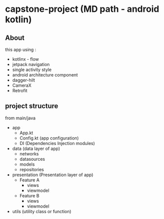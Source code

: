 # capstone-project (MD path - android kotlin)

## About

this app using :

- kotlinx - flow
- jetpack navigation
- single activity style
- android architecture component
- dagger-hilt
- CameraX
- Retrofit

## project structure

from main/java

* app
    * App.kt
    * Config.kt (app configuration)
    * DI (Dependencies Injection modules)
* data (data layer of app)
    * networks
    * datasources
    * models
    * repositories
* presentation (Presentation layer of app)
    * Feature A
        * views
        * viewmodel
    * Feature B
        * views
        * viewmodel
* utils (utility class or function)
